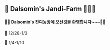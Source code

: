 ## :seedling: Dalsomin's Jandi-Farm :woman_farmer::seedling:



#### 	:weight_lifting_woman: Dalsomin's 잔디농장에 오신것을 환영합니다~~~:weight_lifting_woman:



:pencil: 12/28-1/3 

:pencil: 1/4-1/10


